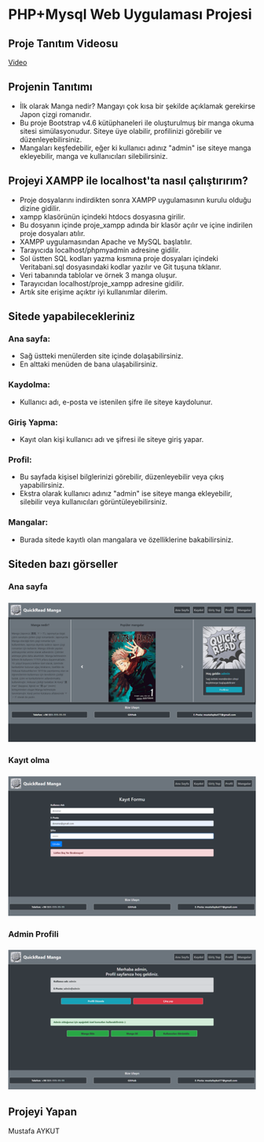 # PHP+Mysql Web Uygulaması Projesi

## Proje Tanıtım Videosu
[Video](#)

## Projenin Tanıtımı

* İlk olarak Manga nedir? Mangayı çok kısa bir şekilde açıklamak gerekirse Japon çizgi romanıdır. 
* Bu proje Bootstrap v4.6 kütüphaneleri ile oluşturulmuş bir manga okuma sitesi simülasyonudur. Siteye üye olabilir, profilinizi görebilir ve düzenleyebilirsiniz.
* Mangaları keşfedebilir, eğer ki kullanıcı adınız "admin" ise siteye manga ekleyebilir, manga ve kullanıcıları silebilirsiniz.

## Projeyi XAMPP ile localhost'ta nasıl çalıştırırım?

* Proje dosyalarını indirdikten sonra XAMPP uygulamasının kurulu olduğu dizine gidilir.
* xampp klasörünün içindeki htdocs dosyasına girilir.
* Bu dosyanın içinde proje_xampp adında bir klasör açılır ve içine indirilen proje dosyaları atılır.
* XAMPP uygulamasından Apache ve MySQL başlatılır.
* Tarayıcıda localhost/phpmyadmin adresine gidilir.
* Sol üstten SQL kodları yazma kısmına proje dosyaları içindeki Veritabani.sql dosyasındaki kodlar yazılır ve Git tuşuna tıklanır.
* Veri tabanında tablolar ve örnek 3 manga oluşur.
* Tarayıcıdan localhost/proje_xampp adresine gidilir.
* Artık site erişime açıktır iyi kullanımlar dilerim.

## Sitede yapabilecekleriniz

### Ana sayfa:
* Sağ üstteki menülerden site içinde dolaşabilirsiniz.
* En alttaki menüden de bana ulaşabilirsiniz.
### Kaydolma:
* Kullanıcı adı, e-posta ve istenilen şifre ile siteye kaydolunur.
### Giriş Yapma:
* Kayıt olan kişi kullanıcı adı ve şifresi ile siteye giriş yapar.
### Profil:
* Bu sayfada kişisel bilglerinizi görebilir, düzenleyebilir veya çıkış yapabilirsiniz.
* Ekstra olarak kullanıcı adınız "admin" ise siteye manga ekleyebilir, silebilir veya kullanıcıları görüntüleyebilirsiniz.
### Mangalar:
* Burada sitede kayıtlı olan mangalara ve özelliklerine bakabilirsiniz.

## Siteden bazı görseller
### Ana sayfa
### ![anasayfa](./images/anasayfa.png)
### Kayıt olma
### ![kaydolma](./images/kayitolma.png)
### Admin Profili
### ![admin](./images/admin.png)

## Projeyi Yapan
Mustafa AYKUT
